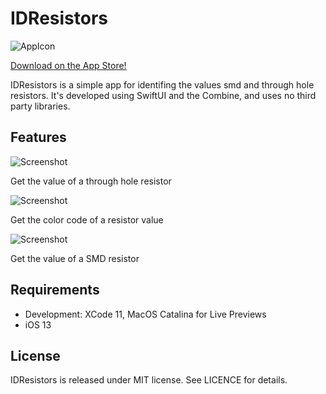 #  IDResistors

![AppIcon](https://github.com/thestoneage/IDResistors/blob/gh-pages/assets/app-icon.png)

[Download on the App Store!](https://apps.apple.com/de/app/id-resistors/id1517383962)

IDResistors is a simple app for identifing the values smd and through hole resistors. It's developed using SwiftUI and the Combine, and uses no third party libraries.

## Features

![Screenshot](https://github.com/thestoneage/IDResistors/blob/gh-pages/assets/schreenshots/Screenshot-05.png)

Get the value of a through hole resistor

![Screenshot](https://github.com/thestoneage/IDResistors/blob/gh-pages/assets/schreenshots/Screenshot-07.png)

Get the color code of a resistor value

![Screenshot](https://github.com/thestoneage/IDResistors/blob/gh-pages/assets/schreenshots/Screenshot-02.png)

Get the value of a SMD resistor

## Requirements

- Development: XCode 11, MacOS Catalina for Live Previews
- iOS 13


## License
IDResistors is released under MIT license. See LICENCE for details.

